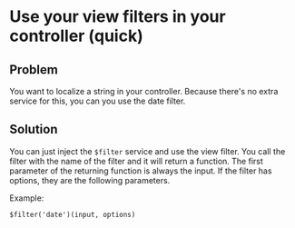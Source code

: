 # Use your view filters in your controller (quick)

## Problem

You want to localize a string in your controller. Because there's no extra service for this, you can you use the date filter.


## Solution

You can just inject the `$filter` service and use the view filter. You call the filter with the name of the filter and it will return a function. The first parameter of the returning function is always the input. If the filter has
options, they are the following parameters.

Example:

    $filter('date')(input, options)